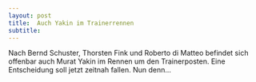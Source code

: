 ```yaml
---
layout: post
title:  Auch Yakin im Trainerrennen
subtitle:  
---
```


Nach Bernd Schuster, Thorsten Fink und Roberto di Matteo befindet sich offenbar auch Murat Yakin im Rennen um den Trainerposten. Eine Entscheidung soll jetzt zeitnah fallen. Nun denn...


